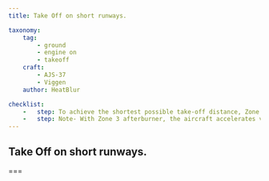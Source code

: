 ```yaml
---
title: Take Off on short runways. 

taxonomy:
    tag:
        - ground
        - engine on
        - takeoff
    craft:
        - AJS-37
        - Viggen
    author: HeatBlur

checklist:
    -   step: To achieve the shortest possible take-off distance, Zone 3 afterburner should be used. 
    -   step: Note- With Zone 3 afterburner, the aircraft accelerates very quickly and may result in reaching maximum allowed airspeed with extended landing gear before it has fully retracted.
---
```


## Take Off on short runways. 

===

